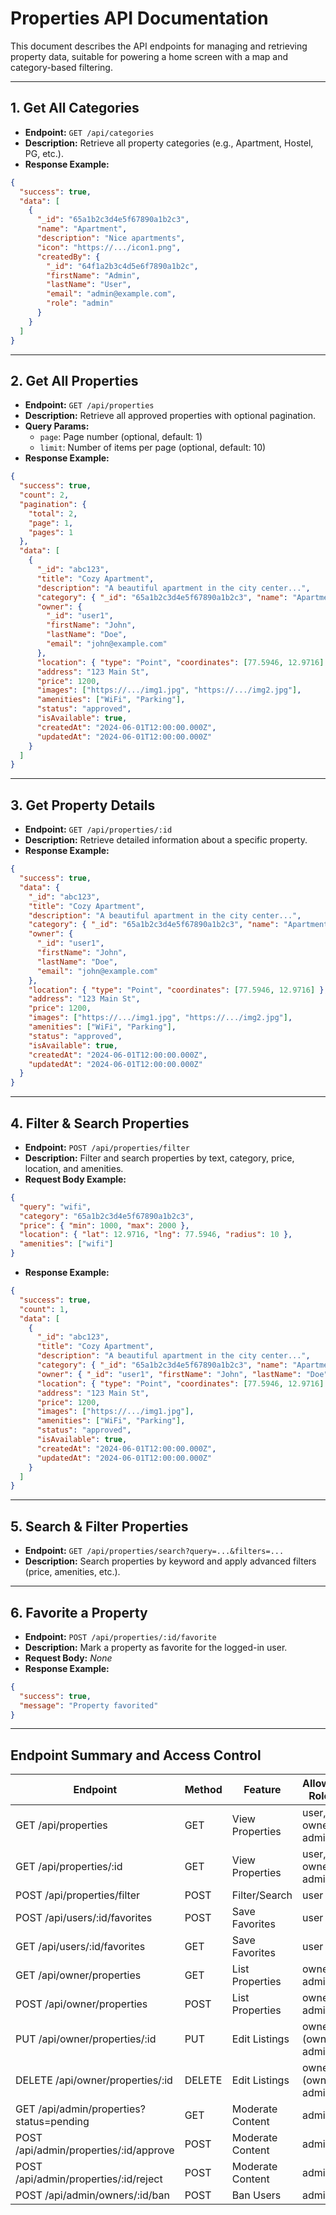 # Properties API Documentation

This document describes the API endpoints for managing and retrieving property data, suitable for powering a home screen with a map and category-based filtering.

---

## 1. Get All Categories

- **Endpoint:** `GET /api/categories`
- **Description:** Retrieve all property categories (e.g., Apartment, Hostel, PG, etc.).
- **Response Example:**

```json
{
  "success": true,
  "data": [
    {
      "_id": "65a1b2c3d4e5f67890a1b2c3",
      "name": "Apartment",
      "description": "Nice apartments",
      "icon": "https://.../icon1.png",
      "createdBy": {
        "_id": "64f1a2b3c4d5e6f7890a1b2c",
        "firstName": "Admin",
        "lastName": "User",
        "email": "admin@example.com",
        "role": "admin"
      }
    }
  ]
}
```

---

## 2. Get All Properties

- **Endpoint:** `GET /api/properties`
- **Description:** Retrieve all approved properties with optional pagination.
- **Query Params:**
  - `page`: Page number (optional, default: 1)
  - `limit`: Number of items per page (optional, default: 10)
- **Response Example:**

```json
{
  "success": true,
  "count": 2,
  "pagination": {
    "total": 2,
    "page": 1,
    "pages": 1
  },
  "data": [
    {
      "_id": "abc123",
      "title": "Cozy Apartment",
      "description": "A beautiful apartment in the city center...",
      "category": { "_id": "65a1b2c3d4e5f67890a1b2c3", "name": "Apartment" },
      "owner": {
        "_id": "user1",
        "firstName": "John",
        "lastName": "Doe",
        "email": "john@example.com"
      },
      "location": { "type": "Point", "coordinates": [77.5946, 12.9716] },
      "address": "123 Main St",
      "price": 1200,
      "images": ["https://.../img1.jpg", "https://.../img2.jpg"],
      "amenities": ["WiFi", "Parking"],
      "status": "approved",
      "isAvailable": true,
      "createdAt": "2024-06-01T12:00:00.000Z",
      "updatedAt": "2024-06-01T12:00:00.000Z"
    }
  ]
}
```

---

## 3. Get Property Details

- **Endpoint:** `GET /api/properties/:id`
- **Description:** Retrieve detailed information about a specific property.
- **Response Example:**

```json
{
  "success": true,
  "data": {
    "_id": "abc123",
    "title": "Cozy Apartment",
    "description": "A beautiful apartment in the city center...",
    "category": { "_id": "65a1b2c3d4e5f67890a1b2c3", "name": "Apartment" },
    "owner": {
      "_id": "user1",
      "firstName": "John",
      "lastName": "Doe",
      "email": "john@example.com"
    },
    "location": { "type": "Point", "coordinates": [77.5946, 12.9716] },
    "address": "123 Main St",
    "price": 1200,
    "images": ["https://.../img1.jpg", "https://.../img2.jpg"],
    "amenities": ["WiFi", "Parking"],
    "status": "approved",
    "isAvailable": true,
    "createdAt": "2024-06-01T12:00:00.000Z",
    "updatedAt": "2024-06-01T12:00:00.000Z"
  }
}
```

---

## 4. Filter & Search Properties

- **Endpoint:** `POST /api/properties/filter`
- **Description:** Filter and search properties by text, category, price, location, and amenities.
- **Request Body Example:**

```json
{
  "query": "wifi",
  "category": "65a1b2c3d4e5f67890a1b2c3",
  "price": { "min": 1000, "max": 2000 },
  "location": { "lat": 12.9716, "lng": 77.5946, "radius": 10 },
  "amenities": ["wifi"]
}
```

- **Response Example:**

```json
{
  "success": true,
  "count": 1,
  "data": [
    {
      "_id": "abc123",
      "title": "Cozy Apartment",
      "description": "A beautiful apartment in the city center...",
      "category": { "_id": "65a1b2c3d4e5f67890a1b2c3", "name": "Apartment" },
      "owner": { "_id": "user1", "firstName": "John", "lastName": "Doe" },
      "location": { "type": "Point", "coordinates": [77.5946, 12.9716] },
      "address": "123 Main St",
      "price": 1200,
      "images": ["https://.../img1.jpg"],
      "amenities": ["WiFi", "Parking"],
      "status": "approved",
      "isAvailable": true,
      "createdAt": "2024-06-01T12:00:00.000Z",
      "updatedAt": "2024-06-01T12:00:00.000Z"
    }
  ]
}
```

---

## 5. Search & Filter Properties

- **Endpoint:** `GET /api/properties/search?query=...&filters=...`
- **Description:** Search properties by keyword and apply advanced filters (price, amenities, etc.).

---

## 6. Favorite a Property

- **Endpoint:** `POST /api/properties/:id/favorite`
- **Description:** Mark a property as favorite for the logged-in user.
- **Request Body:** _None_
- **Response Example:**

```json
{
  "success": true,
  "message": "Property favorited"
}
```

---

## Endpoint Summary and Access Control

| Endpoint                                 | Method | Feature          | Allowed Roles      |
| ---------------------------------------- | ------ | ---------------- | ------------------ |
| GET /api/properties                      | GET    | View Properties  | user, owner, admin |
| GET /api/properties/:id                  | GET    | View Properties  | user, owner, admin |
| POST /api/properties/filter              | POST   | Filter/Search    | user               |
| POST /api/users/:id/favorites            | POST   | Save Favorites   | user               |
| GET /api/users/:id/favorites             | GET    | Save Favorites   | user               |
| GET /api/owner/properties                | GET    | List Properties  | owner, admin       |
| POST /api/owner/properties               | POST   | List Properties  | owner, admin       |
| PUT /api/owner/properties/:id            | PUT    | Edit Listings    | owner (own), admin |
| DELETE /api/owner/properties/:id         | DELETE | Edit Listings    | owner (own), admin |
| GET /api/admin/properties?status=pending | GET    | Moderate Content | admin              |
| POST /api/admin/properties/:id/approve   | POST   | Moderate Content | admin              |
| POST /api/admin/properties/:id/reject    | POST   | Moderate Content | admin              |
| POST /api/admin/owners/:id/ban           | POST   | Ban Users        | admin              |
